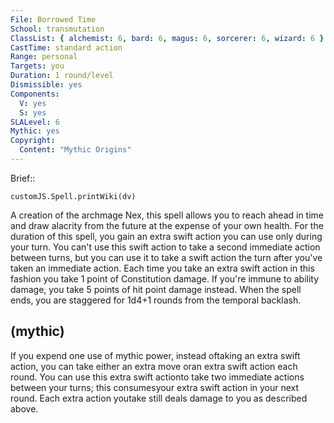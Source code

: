 ```yaml
---
File: Borrowed Time
School: transmutation
ClassList: { alchemist: 6, bard: 6, magus: 6, sorcerer: 6, wizard: 6 }
CastTime: standard action
Range: personal
Targets: you
Duration: 1 round/level
Dismissible: yes
Components:
  V: yes
  S: yes
SLALevel: 6
Mythic: yes
Copyright:
  Content: "Mythic Origins"
---
```

Brief:: 

```dataviewjs
customJS.Spell.printWiki(dv)
```

A creation of the archmage Nex, this spell allows you to reach ahead in time and draw alacrity from the future at the expense of your own health. For the duration of this spell, you gain an extra swift action you can use only during your turn. You can't use this swift action to take a second immediate action between turns, but you can use it to take a swift action the turn after you've taken an immediate action. Each time you take an extra swift action in this fashion you take 1 point of Constitution damage. If you're immune to ability damage, you take 5 points of hit point damage instead.  When the spell ends, you are staggered for 1d4+1 rounds from the temporal backlash.


## (mythic)

If you expend one use of mythic power, instead oftaking an extra swift action, you can take either an extra move oran extra swift action each round. You can use this extra swift actionto take two immediate actions between your turns; this consumesyour extra swift action in your next round. Each extra action youtake still deals damage to you as described above.
